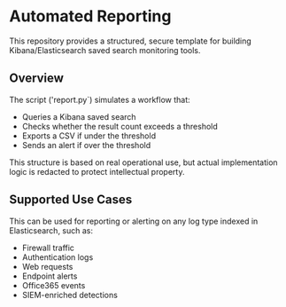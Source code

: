 # Automated  Reporting 

This repository provides a structured, secure template for building Kibana/Elasticsearch saved search monitoring tools.

## Overview

The script ('report.py`) simulates a workflow that:

- Queries a Kibana saved search
- Checks whether the result count exceeds a threshold
- Exports a CSV if under the threshold
- Sends an alert if over the threshold

This structure is based on real operational use, but actual implementation logic is redacted to protect intellectual property.

## Supported Use Cases

This can be used for reporting or alerting on any log type indexed in Elasticsearch, such as:

- Firewall traffic
- Authentication logs
- Web requests
- Endpoint alerts
- Office365 events
- SIEM-enriched detections
